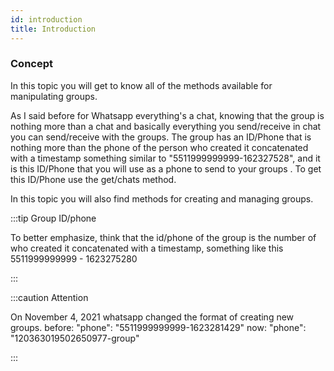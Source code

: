 ```yaml
---
id: introduction
title: Introduction 
---
```


### Concept 

In this topic you will get to know all of the methods available for manipulating groups.

As I said before for Whatsapp everything's a chat, knowing that the group is nothing more than a chat and basically everything you send/receive in chat you can send/receive with the groups. The group has an ID/Phone that is nothing more than the phone of the person who created it concatenated with a timestamp something similar to "5511999999999-162327528", and it is this ID/Phone that you will use as a phone to send to your groups . To get this ID/Phone use the get/chats method.

In this topic you will also find methods for creating and managing groups.

:::tip Group ID/phone

To better emphasize, think that the id/phone of the group is the number of who created it concatenated with a timestamp, something like this 5511999999999 - 1623275280


:::

:::caution Attention 

On November 4, 2021 whatsapp changed the format of creating new groups. before: "phone": "5511999999999-1623281429" now: "phone": "120363019502650977-group"

:::
